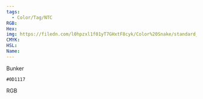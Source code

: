 ```yaml
---
tags:
  - Color/Tag/NTC
RGB:
Hex:
img: https://filedn.com/l0hpzxl1f01yT7GHxtF8cyk/Color%20Snake/standard_csv_to_svg//0D1117.svg
CMYK:
HSL:
Name:
---
```

Bunker
```palette
#0D1117
```
RGB
